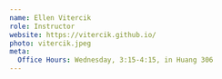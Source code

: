 ```yaml
---
name: Ellen Vitercik
role: Instructor
website: https://vitercik.github.io/
photo: vitercik.jpeg
meta:
  Office Hours: Wednesday, 3:15-4:15, in Huang 306
---
```

